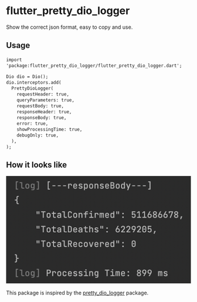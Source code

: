 # flutter_pretty_dio_logger

Show the correct json format, easy to copy and use.

## Usage
```$dart
import 'package:flutter_pretty_dio_logger/flutter_pretty_dio_logger.dart';
```

```$dart
Dio dio = Dio();
dio.interceptors.add(
  PrettyDioLogger(
    requestHeader: true,
    queryParameters: true,
    requestBody: true,
    responseHeader: true,
    responseBody: true,
    error: true,
    showProcessingTime: true,
    debugOnly: true,
  ),
);
```

## How it looks like
![Response Example](https://github.com/CuongNV12/flutter_pretty_dio_logger/blob/main/images/response_log.png?raw=true "Response Example")


This package is inspired by the [pretty_dio_logger](https://pub.dev/packages/pretty_dio_logger) package.

